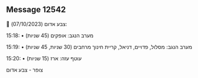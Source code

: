 ## Message 12542

🔴 צבע אדום (07/10/2023):

15:18:
• מערב הנגב: אופקים (45 שניות)

15:19:
• מערב הנגב: מסלול, פדויים, דניאל, קריית חינוך מרחבים (30 שניות, 45 שניות)

15:20:
• עוטף עזה: ארז (15 שניות)

צופר - צבע אדום

